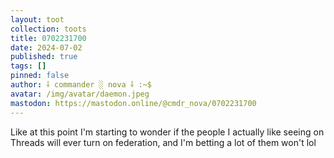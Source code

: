 ```yaml
---
layout: toot
collection: toots
title: 0702231700
date: 2024-07-02
published: true
tags: []
pinned: false
author: ⸸ commander ░ nova ⸸ :~$
avatar: /img/avatar/daemon.jpeg
mastodon: https://mastodon.online/@cmdr_nova/0702231700
---
```


Like at this point I'm starting to wonder if the people I actually like seeing on Threads will ever turn on federation, and I'm betting a lot of them won't lol
